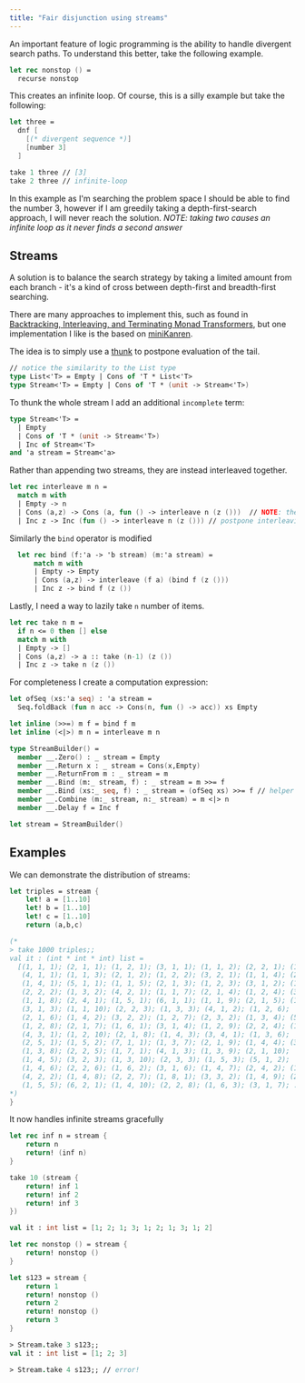 ```yaml
---
title: "Fair disjunction using streams"
---
```


An important feature of logic programming is the ability to handle divergent search paths. To understand this better, take the following example.

```fsharp
let rec nonstop () = 
  recurse nonstop
```

This creates an infinite loop. Of course, this is a silly example but take the following:

```fsharp
let three = 
  dnf [
    [(* divergent sequence *)]
    [number 3]
  ]

take 1 three // [3]
take 2 three // infinite-loop
```

In this example as I'm searching the problem space I should be able to find the number 3, however if I am greedily taking a depth-first-search approach, I will never reach the solution.
*NOTE: taking two causes an infinite loop as it never finds a second answer*

## Streams
A solution is to balance the search strategy by taking a limited amount from each branch - it's a kind of cross between depth-first and breadth-first searching.

There are many approaches to implement this, such as found in [Backtracking, Interleaving, and Terminating Monad Transformers](http://okmij.org/ftp/papers/LogicT.pdf), but one implementation I like is the based on [miniKanren](http://minikanren.org/).

The idea is to simply use a [thunk](https://en.wikipedia.org/wiki/Thunk) to postpone evaluation of the tail.

```fsharp
// notice the similarity to the List type
type List<'T> = Empty | Cons of 'T * List<'T>
type Stream<'T> = Empty | Cons of 'T * (unit -> Stream<'T>)
```
To thunk the whole stream I add an additional `incomplete` term:
```fsharp
type Stream<'T> = 
  | Empty 
  | Cons of 'T * (unit -> Stream<'T>)
  | Inc of Stream<'T>
and 'a stream = Stream<'a>
```

Rather than appending two streams, they are instead interleaved together.

```fsharp
let rec interleave m n = 
  match m with 
  | Empty -> n
  | Cons (a,z) -> Cons (a, fun () -> interleave n (z ()))  // NOTE: the order is swapped
  | Inc z -> Inc (fun () -> interleave n (z ())) // postpone interleaving
```
Similarly the `bind` operator is modified

```fsharp
  let rec bind (f:'a -> 'b stream) (m:'a stream) = 
      match m with 
      | Empty -> Empty
      | Cons (a,z) -> interleave (f a) (bind f (z ()))
      | Inc z -> bind f (z ())
```
Lastly, I need a way to lazily take `n` number of items.

```fsharp
let rec take n m = 
  if n <= 0 then [] else
  match m with 
  | Empty -> []
  | Cons (a,z) -> a :: take (n-1) (z ())
  | Inc z -> take n (z ())
```
For completeness I create a computation expression:

```fsharp
let ofSeq (xs:'a seq) : 'a stream = 
  Seq.foldBack (fun n acc -> Cons(n, fun () -> acc)) xs Empty

let inline (>>=) m f = bind f m
let inline (<|>) m n = interleave m n 

type StreamBuilder() = 
  member __.Zero() : _ stream = Empty
  member __.Return x : _ stream = Cons(x,Empty)
  member __.ReturnFrom m : _ stream = m
  member __.Bind (m:_ stream, f) : _ stream = m >>= f
  member __.Bind (xs:_ seq, f) : _ stream = (ofSeq xs) >>= f // helper to be compatible with lists etc.
  member __.Combine (m:_ stream, n:_ stream) = m <|> n
  member __.Delay f = Inc f

let stream = StreamBuilder()
```

## Examples
We can demonstrate the distribution of streams:

```fsharp
let triples = stream {
    let! a = [1..10]
    let! b = [1..10]
    let! c = [1..10]
    return (a,b,c)

(*
> take 1000 triples;;
val it : (int * int * int) list =
  [(1, 1, 1); (2, 1, 1); (1, 2, 1); (3, 1, 1); (1, 1, 2); (2, 2, 1); (1, 3, 1);
   (4, 1, 1); (1, 1, 3); (2, 1, 2); (1, 2, 2); (3, 2, 1); (1, 1, 4); (2, 3, 1);
   (1, 4, 1); (5, 1, 1); (1, 1, 5); (2, 1, 3); (1, 2, 3); (3, 1, 2); (1, 1, 6);
   (2, 2, 2); (1, 3, 2); (4, 2, 1); (1, 1, 7); (2, 1, 4); (1, 2, 4); (3, 3, 1);
   (1, 1, 8); (2, 4, 1); (1, 5, 1); (6, 1, 1); (1, 1, 9); (2, 1, 5); (1, 2, 5);
   (3, 1, 3); (1, 1, 10); (2, 2, 3); (1, 3, 3); (4, 1, 2); (1, 2, 6);
   (2, 1, 6); (1, 4, 2); (3, 2, 2); (1, 2, 7); (2, 3, 2); (1, 3, 4); (5, 2, 1);
   (1, 2, 8); (2, 1, 7); (1, 6, 1); (3, 1, 4); (1, 2, 9); (2, 2, 4); (1, 3, 5);
   (4, 3, 1); (1, 2, 10); (2, 1, 8); (1, 4, 3); (3, 4, 1); (1, 3, 6);
   (2, 5, 1); (1, 5, 2); (7, 1, 1); (1, 3, 7); (2, 1, 9); (1, 4, 4); (3, 1, 5);
   (1, 3, 8); (2, 2, 5); (1, 7, 1); (4, 1, 3); (1, 3, 9); (2, 1, 10);
   (1, 4, 5); (3, 2, 3); (1, 3, 10); (2, 3, 3); (1, 5, 3); (5, 1, 2);
   (1, 4, 6); (2, 2, 6); (1, 6, 2); (3, 1, 6); (1, 4, 7); (2, 4, 2); (1, 5, 4);
   (4, 2, 2); (1, 4, 8); (2, 2, 7); (1, 8, 1); (3, 3, 2); (1, 4, 9); (2, 3, 4);
   (1, 5, 5); (6, 2, 1); (1, 4, 10); (2, 2, 8); (1, 6, 3); (3, 1, 7); ...]
*)
} 
```
It now handles infinite streams gracefully
```fsharp
let rec inf n = stream {
    return n 
    return! (inf n)
}

take 10 (stream {
    return! inf 1
    return! inf 2
    return! inf 3
})

val it : int list = [1; 2; 1; 3; 1; 2; 1; 3; 1; 2]
```

```fsharp
let rec nonstop () = stream {
    return! nonstop ()
}

let s123 = stream {
    return 1
    return! nonstop ()
    return 2
    return! nonstop ()
    return 3
}

> Stream.take 3 s123;;
val it : int list = [1; 2; 3]

> Stream.take 4 s123;; // error!
```